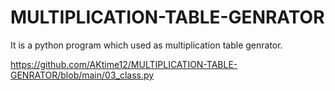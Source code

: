 # MULTIPLICATION-TABLE-GENRATOR
It is a python program which used as multiplication table genrator.

 
https://github.com/AKtime12/MULTIPLICATION-TABLE-GENRATOR/blob/main/03_class.py
